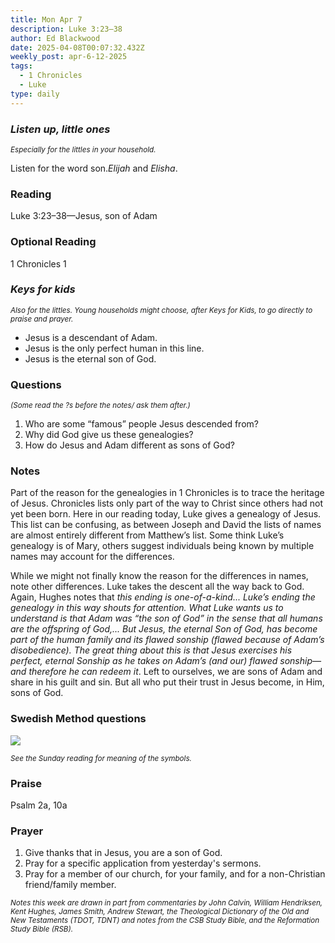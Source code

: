 ```yaml
---
title: Mon Apr 7
description: Luke 3:23–38
author: Ed Blackwood
date: 2025-04-08T00:07:32.432Z
weekly_post: apr-6-12-2025
tags:
  - 1 Chronicles
  - Luke
type: daily
---
```

### *Listen up, little ones*

<div><small><i>Especially for the littles in your household.</i></small></div>

Listen for the word son.*Elijah* and *Elisha*.

### Reading

Luke 3:23–38—Jesus, son of Adam

### Optional Reading

1 Chronicles 1

### *Keys for kids*

<div><small><i>Also for the littles. Young households might choose, after Keys for Kids, to go directly to praise and prayer.</i></small></div>

* Jesus is a descendant of Adam.
* Jesus is the only perfect human in this line.
* Jesus is the eternal son of God.

### Questions

<div><small><i>(Some read the ?s before the notes/ ask them after.)</i></small></div>

1. Who are some “famous” people Jesus descended from?
2. Why did God give us these genealogies?
3. How do Jesus and Adam different as sons of God?

### Notes

Part of the reason for the genealogies in 1 Chronicles is to trace the heritage of Jesus. Chronicles lists only part of the way to Christ since others had not yet been born.  Here in our reading today, Luke gives a genealogy of Jesus. This list can be confusing, as between Joseph and David the lists of names are almost entirely different from Matthew’s list. Some think Luke’s genealogy is of Mary, others suggest individuals being known by multiple names may account for the differences.

While we might not finally know the reason for the differences in names, note other differences. Luke takes the descent all the way back to God. Again, Hughes notes that *this ending is one-of-a-kind... Luke’s ending the genealogy in this way shouts for attention. What Luke wants us to understand is that Adam was “the son of God” in the sense that all humans are the offspring of God,... But Jesus, the eternal Son of God, has become part of the human family and its flawed sonship (flawed because of Adam’s disobedience). The great thing about this is that Jesus exercises his perfect, eternal Sonship as he takes on Adam’s (and our) flawed sonship—and therefore he can redeem it*. Left to ourselves, we are sons of Adam and share in his guilt and sin. But all who put their trust in Jesus become, in Him, sons of God. 

### Swedish Method questions

![](/static/img/family_worship_study_ed-swedish_questions.png)

<div><small><i>See the Sunday reading for meaning of the symbols.</i></small></div>

### Praise

P﻿salm 2a, 10a

### Prayer

1. Give thanks that in Jesus, you are a son of God.
2. Pray for a specific application from yesterday's sermons.
3. Pray for a member of our church, for your family, and for a non-Christian friend/family member.

<div><small><i>Notes this week are drawn in part from commentaries by John Calvin, William Hendriksen, Kent Hughes, James Smith, Andrew Stewart, the Theological Dictionary of the Old and New Testaments (TDOT, TDNT) and notes from the CSB Study Bible, and the Reformation Study Bible (RSB).</i></small></div>